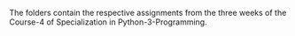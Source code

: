 The folders contain the respective assignments from the three weeks of the Course-4 of Specialization in Python-3-Programming.
